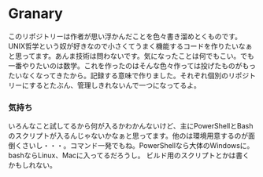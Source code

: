 Granary
======

このリポジトリーは作者が思い浮かんだことを色々書き溜めとくものです。UNIX哲学という奴が好きなので小さくてうまく機能するコードを作りたいなぁと思ってます。あんま技術は問わないです。気になったことは何でもこい。でも一番やりたいのは数学。これを作ったのはそんな色々作っては投げたものがもったいなくなってきたから。記録する意味で作りました。それぞれ個別のリポジトリーにするとたぶん、管理しきれないんで一つになってるよ。


### 気持ち

いろんなこと試してるから何が入るかわかんないけど、主にPowerShellとBashのスクリプトが入るんじゃないかなぁと思ってます。他のは環境用意するのが面倒くさいし・・・。コマンド一発でもね。PowerShellなら大体のWindowsに。bashならLinux、Macに入ってるだろうし。
ビルド用のスクリプトとかは書くかもしれない。
